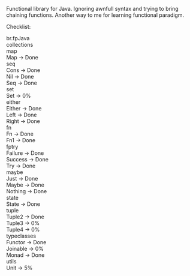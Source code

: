 Functional library for Java.
Ignoring awnfull syntax and trying to bring chaining functions.
Another way to me for learning functional paradigm.

Checklist:

br.fpJava <br/>
  collections <br/>
    map <br/>
      Map -> Done <br/>
    seq <br/>
      Cons -> Done <br/>
      Nil -> Done <br/>
      Seq -> Done <br/>
    set <br/>
      Set -> 0% <br/>
  either <br/>
    Either -> Done <br/>
    Left -> Done <br/>
    Right -> Done <br/>
  fn <br/>
    Fn -> Done <br/>
    Fn1 -> Done <br/>
  fptry <br/>
    Failure -> Done <br/>
    Success -> Done <br/>
    Try -> Done <br/>
  maybe <br/>
    Just -> Done <br/>
    Maybe -> Done <br/>
    Nothing -> Done <br/>
  state <br/>
    State -> Done <br/>
  tuple <br/>
    Tuple2 -> Done <br/>
    Tuple3 -> 0% <br/>
    Tuple4 -> 0% <br/>
  typeclasses <br/>
    Functor -> Done <br/>
    Joinable -> 0% <br/>
    Monad -> Done <br/>
  utils <br/>
    Unit -> 5% <br/>
